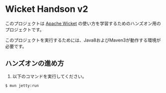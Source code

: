 Wicket Handson v2
==============

このプロジェクトは [Apache Wicket](http://wicket.apache.org/) の使い方を学習するためのハンズオン用のプロジェクトです。

このプロジェクトを実行するためには、Java8およびMaven3が動作する環境が必要です。


## ハンズオンの進め方

1. 以下のコマンドを実行してください。

```
$ mvn jetty:run
```
